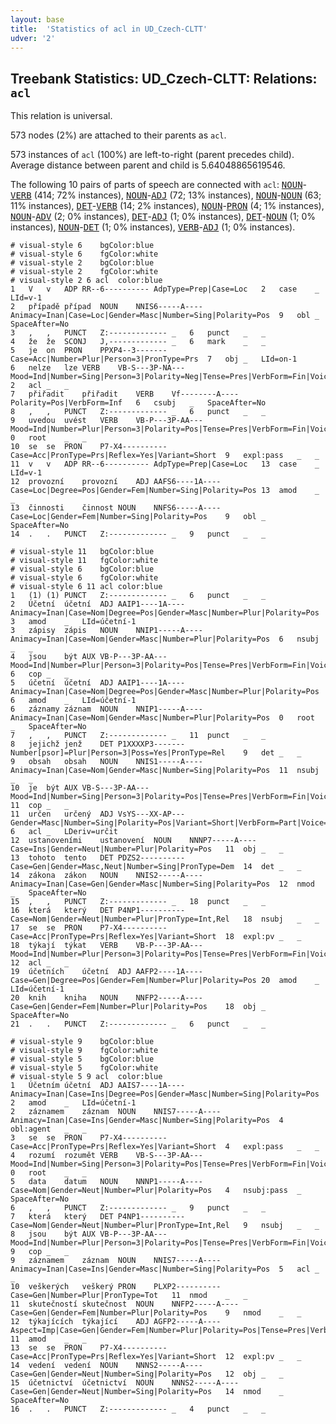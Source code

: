```yaml
---
layout: base
title:  'Statistics of acl in UD_Czech-CLTT'
udver: '2'
---
```


## Treebank Statistics: UD_Czech-CLTT: Relations: `acl`

This relation is universal.

573 nodes (2%) are attached to their parents as `acl`.

573 instances of `acl` (100%) are left-to-right (parent precedes child).
Average distance between parent and child is 5.64048865619546.

The following 10 pairs of parts of speech are connected with `acl`: <tt><a href="cs_cltt-pos-NOUN.html">NOUN</a></tt>-<tt><a href="cs_cltt-pos-VERB.html">VERB</a></tt> (414; 72% instances), <tt><a href="cs_cltt-pos-NOUN.html">NOUN</a></tt>-<tt><a href="cs_cltt-pos-ADJ.html">ADJ</a></tt> (72; 13% instances), <tt><a href="cs_cltt-pos-NOUN.html">NOUN</a></tt>-<tt><a href="cs_cltt-pos-NOUN.html">NOUN</a></tt> (63; 11% instances), <tt><a href="cs_cltt-pos-DET.html">DET</a></tt>-<tt><a href="cs_cltt-pos-VERB.html">VERB</a></tt> (14; 2% instances), <tt><a href="cs_cltt-pos-NOUN.html">NOUN</a></tt>-<tt><a href="cs_cltt-pos-PRON.html">PRON</a></tt> (4; 1% instances), <tt><a href="cs_cltt-pos-NOUN.html">NOUN</a></tt>-<tt><a href="cs_cltt-pos-ADV.html">ADV</a></tt> (2; 0% instances), <tt><a href="cs_cltt-pos-DET.html">DET</a></tt>-<tt><a href="cs_cltt-pos-ADJ.html">ADJ</a></tt> (1; 0% instances), <tt><a href="cs_cltt-pos-DET.html">DET</a></tt>-<tt><a href="cs_cltt-pos-NOUN.html">NOUN</a></tt> (1; 0% instances), <tt><a href="cs_cltt-pos-NOUN.html">NOUN</a></tt>-<tt><a href="cs_cltt-pos-DET.html">DET</a></tt> (1; 0% instances), <tt><a href="cs_cltt-pos-VERB.html">VERB</a></tt>-<tt><a href="cs_cltt-pos-ADJ.html">ADJ</a></tt> (1; 0% instances).


~~~ conllu
# visual-style 6	bgColor:blue
# visual-style 6	fgColor:white
# visual-style 2	bgColor:blue
# visual-style 2	fgColor:white
# visual-style 2 6 acl	color:blue
1	V	v	ADP	RR--6----------	AdpType=Prep|Case=Loc	2	case	_	LId=v-1
2	případě	případ	NOUN	NNIS6-----A----	Animacy=Inan|Case=Loc|Gender=Masc|Number=Sing|Polarity=Pos	9	obl	_	SpaceAfter=No
3	,	,	PUNCT	Z:-------------	_	6	punct	_	_
4	že	že	SCONJ	J,-------------	_	6	mark	_	_
5	je	on	PRON	PPXP4--3-------	Case=Acc|Number=Plur|Person=3|PronType=Prs	7	obj	_	LId=on-1
6	nelze	lze	VERB	VB-S---3P-NA---	Mood=Ind|Number=Sing|Person=3|Polarity=Neg|Tense=Pres|VerbForm=Fin|Voice=Act	2	acl	_	_
7	přiřadit	přiřadit	VERB	Vf--------A----	Polarity=Pos|VerbForm=Inf	6	csubj	_	SpaceAfter=No
8	,	,	PUNCT	Z:-------------	_	6	punct	_	_
9	uvedou	uvést	VERB	VB-P---3P-AA---	Mood=Ind|Number=Plur|Person=3|Polarity=Pos|Tense=Pres|VerbForm=Fin|Voice=Act	0	root	_	_
10	se	se	PRON	P7-X4----------	Case=Acc|PronType=Prs|Reflex=Yes|Variant=Short	9	expl:pass	_	_
11	v	v	ADP	RR--6----------	AdpType=Prep|Case=Loc	13	case	_	LId=v-1
12	provozní	provozní	ADJ	AAFS6----1A----	Case=Loc|Degree=Pos|Gender=Fem|Number=Sing|Polarity=Pos	13	amod	_	_
13	činnosti	činnost	NOUN	NNFS6-----A----	Case=Loc|Gender=Fem|Number=Sing|Polarity=Pos	9	obl	_	SpaceAfter=No
14	.	.	PUNCT	Z:-------------	_	9	punct	_	_

~~~


~~~ conllu
# visual-style 11	bgColor:blue
# visual-style 11	fgColor:white
# visual-style 6	bgColor:blue
# visual-style 6	fgColor:white
# visual-style 6 11 acl	color:blue
1	(1)	(1)	PUNCT	Z:-------------	_	6	punct	_	_
2	Účetní	účetní	ADJ	AAIP1----1A----	Animacy=Inan|Case=Nom|Degree=Pos|Gender=Masc|Number=Plur|Polarity=Pos	3	amod	_	LId=účetní-1
3	zápisy	zápis	NOUN	NNIP1-----A----	Animacy=Inan|Case=Nom|Gender=Masc|Number=Plur|Polarity=Pos	6	nsubj	_	_
4	jsou	být	AUX	VB-P---3P-AA---	Mood=Ind|Number=Plur|Person=3|Polarity=Pos|Tense=Pres|VerbForm=Fin|Voice=Act	6	cop	_	_
5	účetní	účetní	ADJ	AAIP1----1A----	Animacy=Inan|Case=Nom|Degree=Pos|Gender=Masc|Number=Plur|Polarity=Pos	6	amod	_	LId=účetní-1
6	záznamy	záznam	NOUN	NNIP1-----A----	Animacy=Inan|Case=Nom|Gender=Masc|Number=Plur|Polarity=Pos	0	root	_	SpaceAfter=No
7	,	,	PUNCT	Z:-------------	_	11	punct	_	_
8	jejichž	jenž	DET	P1XXXXP3-------	Number[psor]=Plur|Person=3|Poss=Yes|PronType=Rel	9	det	_	_
9	obsah	obsah	NOUN	NNIS1-----A----	Animacy=Inan|Case=Nom|Gender=Masc|Number=Sing|Polarity=Pos	11	nsubj	_	_
10	je	být	AUX	VB-S---3P-AA---	Mood=Ind|Number=Sing|Person=3|Polarity=Pos|Tense=Pres|VerbForm=Fin|Voice=Act	11	cop	_	_
11	určen	určený	ADJ	VsYS---XX-AP---	Gender=Masc|Number=Sing|Polarity=Pos|Variant=Short|VerbForm=Part|Voice=Pass	6	acl	_	LDeriv=určit
12	ustanoveními	ustanovení	NOUN	NNNP7-----A----	Case=Ins|Gender=Neut|Number=Plur|Polarity=Pos	11	obj	_	_
13	tohoto	tento	DET	PDZS2----------	Case=Gen|Gender=Masc,Neut|Number=Sing|PronType=Dem	14	det	_	_
14	zákona	zákon	NOUN	NNIS2-----A----	Animacy=Inan|Case=Gen|Gender=Masc|Number=Sing|Polarity=Pos	12	nmod	_	SpaceAfter=No
15	,	,	PUNCT	Z:-------------	_	18	punct	_	_
16	která	který	DET	P4NP1----------	Case=Nom|Gender=Neut|Number=Plur|PronType=Int,Rel	18	nsubj	_	_
17	se	se	PRON	P7-X4----------	Case=Acc|PronType=Prs|Reflex=Yes|Variant=Short	18	expl:pv	_	_
18	týkají	týkat	VERB	VB-P---3P-AA---	Mood=Ind|Number=Plur|Person=3|Polarity=Pos|Tense=Pres|VerbForm=Fin|Voice=Act	12	acl	_	_
19	účetních	účetní	ADJ	AAFP2----1A----	Case=Gen|Degree=Pos|Gender=Fem|Number=Plur|Polarity=Pos	20	amod	_	LId=účetní-1
20	knih	kniha	NOUN	NNFP2-----A----	Case=Gen|Gender=Fem|Number=Plur|Polarity=Pos	18	obj	_	SpaceAfter=No
21	.	.	PUNCT	Z:-------------	_	6	punct	_	_

~~~


~~~ conllu
# visual-style 9	bgColor:blue
# visual-style 9	fgColor:white
# visual-style 5	bgColor:blue
# visual-style 5	fgColor:white
# visual-style 5 9 acl	color:blue
1	Účetním	účetní	ADJ	AAIS7----1A----	Animacy=Inan|Case=Ins|Degree=Pos|Gender=Masc|Number=Sing|Polarity=Pos	2	amod	_	LId=účetní-1
2	záznamem	záznam	NOUN	NNIS7-----A----	Animacy=Inan|Case=Ins|Gender=Masc|Number=Sing|Polarity=Pos	4	obl:agent	_	_
3	se	se	PRON	P7-X4----------	Case=Acc|PronType=Prs|Reflex=Yes|Variant=Short	4	expl:pass	_	_
4	rozumí	rozumět	VERB	VB-S---3P-AA---	Mood=Ind|Number=Sing|Person=3|Polarity=Pos|Tense=Pres|VerbForm=Fin|Voice=Act	0	root	_	_
5	data	datum	NOUN	NNNP1-----A----	Case=Nom|Gender=Neut|Number=Plur|Polarity=Pos	4	nsubj:pass	_	SpaceAfter=No
6	,	,	PUNCT	Z:-------------	_	9	punct	_	_
7	která	který	DET	P4NP1----------	Case=Nom|Gender=Neut|Number=Plur|PronType=Int,Rel	9	nsubj	_	_
8	jsou	být	AUX	VB-P---3P-AA---	Mood=Ind|Number=Plur|Person=3|Polarity=Pos|Tense=Pres|VerbForm=Fin|Voice=Act	9	cop	_	_
9	záznamem	záznam	NOUN	NNIS7-----A----	Animacy=Inan|Case=Ins|Gender=Masc|Number=Sing|Polarity=Pos	5	acl	_	_
10	veškerých	veškerý	PRON	PLXP2----------	Case=Gen|Number=Plur|PronType=Tot	11	nmod	_	_
11	skutečností	skutečnost	NOUN	NNFP2-----A----	Case=Gen|Gender=Fem|Number=Plur|Polarity=Pos	9	nmod	_	_
12	týkajících	týkající	ADJ	AGFP2-----A----	Aspect=Imp|Case=Gen|Gender=Fem|Number=Plur|Polarity=Pos|Tense=Pres|VerbForm=Part|Voice=Act	11	amod	_	_
13	se	se	PRON	P7-X4----------	Case=Acc|PronType=Prs|Reflex=Yes|Variant=Short	12	expl:pv	_	_
14	vedení	vedení	NOUN	NNNS2-----A----	Case=Gen|Gender=Neut|Number=Sing|Polarity=Pos	12	obj	_	_
15	účetnictví	účetnictví	NOUN	NNNS2-----A----	Case=Gen|Gender=Neut|Number=Sing|Polarity=Pos	14	nmod	_	SpaceAfter=No
16	.	.	PUNCT	Z:-------------	_	4	punct	_	_

~~~



